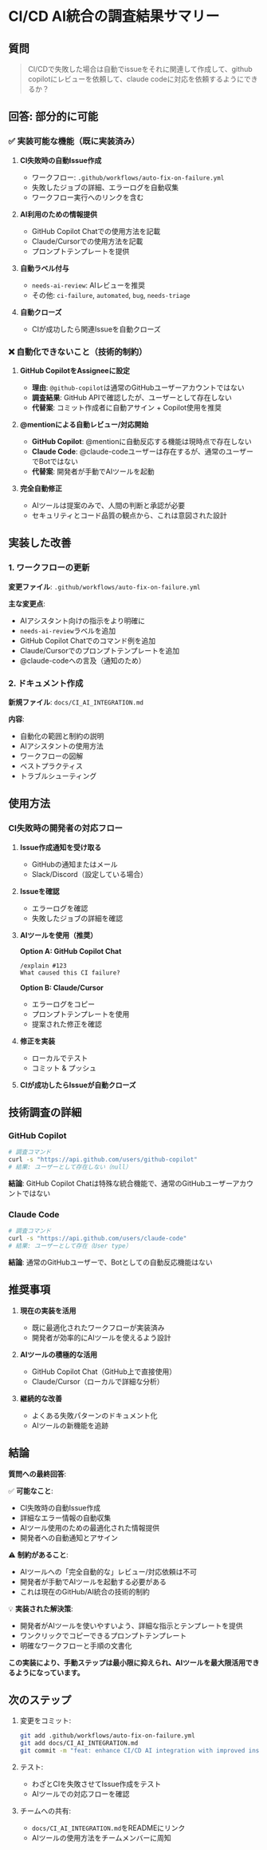 # CI/CD AI統合の調査結果サマリー

## 質問
> CI/CDで失敗した場合は自動でissueをそれに関連して作成して、github copilotにレビューを依頼して、claude codeに対応を依頼するようにできるか？

## 回答: 部分的に可能

### ✅ 実装可能な機能（既に実装済み）

1. **CI失敗時の自動Issue作成**
   - ワークフロー: `.github/workflows/auto-fix-on-failure.yml`
   - 失敗したジョブの詳細、エラーログを自動収集
   - ワークフロー実行へのリンクを含む

2. **AI利用のための情報提供**
   - GitHub Copilot Chatでの使用方法を記載
   - Claude/Cursorでの使用方法を記載
   - プロンプトテンプレートを提供

3. **自動ラベル付与**
   - `needs-ai-review`: AIレビューを推奨
   - その他: `ci-failure`, `automated`, `bug`, `needs-triage`

4. **自動クローズ**
   - CIが成功したら関連Issueを自動クローズ

### ❌ 自動化できないこと（技術的制約）

1. **GitHub CopilotをAssigneeに設定**
   - **理由**: `@github-copilot`は通常のGitHubユーザーアカウントではない
   - **調査結果**: GitHub APIで確認したが、ユーザーとして存在しない
   - **代替案**: コミット作成者に自動アサイン + Copilot使用を推奨

2. **@mentionによる自動レビュー/対応開始**
   - **GitHub Copilot**: @mentionに自動反応する機能は現時点で存在しない
   - **Claude Code**: @claude-codeユーザーは存在するが、通常のユーザーでBotではない
   - **代替案**: 開発者が手動でAIツールを起動

3. **完全自動修正**
   - AIツールは提案のみで、人間の判断と承認が必要
   - セキュリティとコード品質の観点から、これは意図された設計

## 実装した改善

### 1. ワークフローの更新

**変更ファイル**: `.github/workflows/auto-fix-on-failure.yml`

**主な変更点**:
- AIアシスタント向けの指示をより明確に
- `needs-ai-review`ラベルを追加
- GitHub Copilot Chatでのコマンド例を追加
- Claude/Cursorでのプロンプトテンプレートを追加
- @claude-codeへの言及（通知のため）

### 2. ドキュメント作成

**新規ファイル**: `docs/CI_AI_INTEGRATION.md`

**内容**:
- 自動化の範囲と制約の説明
- AIアシスタントの使用方法
- ワークフローの図解
- ベストプラクティス
- トラブルシューティング

## 使用方法

### CI失敗時の開発者の対応フロー

1. **Issue作成通知を受け取る**
   - GitHubの通知またはメール
   - Slack/Discord（設定している場合）

2. **Issueを確認**
   - エラーログを確認
   - 失敗したジョブの詳細を確認

3. **AIツールを使用（推奨）**

   **Option A: GitHub Copilot Chat**
   ```
   /explain #123
   What caused this CI failure?
   ```

   **Option B: Claude/Cursor**
   - エラーログをコピー
   - プロンプトテンプレートを使用
   - 提案された修正を確認

4. **修正を実装**
   - ローカルでテスト
   - コミット & プッシュ

5. **CIが成功したらIssueが自動クローズ**

## 技術調査の詳細

### GitHub Copilot
```bash
# 調査コマンド
curl -s "https://api.github.com/users/github-copilot"
# 結果: ユーザーとして存在しない（null）
```

**結論**: GitHub Copilot Chatは特殊な統合機能で、通常のGitHubユーザーアカウントではない

### Claude Code
```bash
# 調査コマンド
curl -s "https://api.github.com/users/claude-code"
# 結果: ユーザーとして存在（User type）
```

**結論**: 通常のGitHubユーザーで、Botとしての自動反応機能はない

## 推奨事項

1. **現在の実装を活用**
   - 既に最適化されたワークフローが実装済み
   - 開発者が効率的にAIツールを使えるよう設計

2. **AIツールの積極的な活用**
   - GitHub Copilot Chat（GitHub上で直接使用）
   - Claude/Cursor（ローカルで詳細な分析）

3. **継続的な改善**
   - よくある失敗パターンのドキュメント化
   - AIツールの新機能を追跡

## 結論

**質問への最終回答**:

✅ **可能なこと**:
- CI失敗時の自動Issue作成
- 詳細なエラー情報の自動収集
- AIツール使用のための最適化された情報提供
- 開発者への自動通知とアサイン

⚠️ **制約があること**:
- AIツールへの「完全自動的な」レビュー/対応依頼は不可
- 開発者が手動でAIツールを起動する必要がある
- これは現在のGitHub/AI統合の技術的制約

💡 **実装された解決策**:
- 開発者がAIツールを使いやすいよう、詳細な指示とテンプレートを提供
- ワンクリックでコピーできるプロンプトテンプレート
- 明確なワークフローと手順の文書化

**この実装により、手動ステップは最小限に抑えられ、AIツールを最大限活用できるようになっています。**

## 次のステップ

1. 変更をコミット:
   ```bash
   git add .github/workflows/auto-fix-on-failure.yml
   git add docs/CI_AI_INTEGRATION.md
   git commit -m "feat: enhance CI/CD AI integration with improved instructions"
   ```

2. テスト:
   - わざとCIを失敗させてIssue作成をテスト
   - AIツールでの対応フローを確認

3. チームへの共有:
   - `docs/CI_AI_INTEGRATION.md`をREADMEにリンク
   - AIツールの使用方法をチームメンバーに周知
